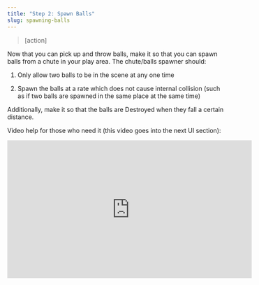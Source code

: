 ```yaml
---
title: "Step 2: Spawn Balls"
slug: spawning-balls
---
```




>[action]
>
Now that you can pick up and throw balls, make it so that you can spawn balls from a chute in your play area. The chute/balls spawner should:
>
1. Only allow two balls to be in the scene at any one time
>
2. Spawn the balls at a rate which does not cause internal collision (such as if two balls are spawned in the same place at the same time)
>
Additionally, make it so that the balls are Destroyed when they fall a certain distance.

Video help for those who need it (this video goes into the next UI section):
<iframe width="560" height="315" src="https://www.youtube.com/embed/vJVBCRoE6rk" frameborder="0" allowfullscreen></iframe>
